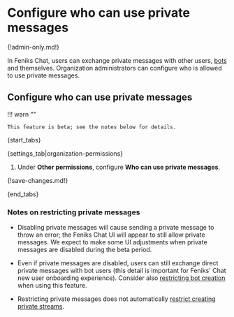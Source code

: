 # Configure who can use private messages

{!admin-only.md!}

In Feniks Chat, users can exchange private messages with other users,
[bots](/help/bots-and-integrations) and themselves. Organization
administrators can configure who is allowed to use private messages.

## Configure who can use private messages

!!! warn ""

    This feature is beta; see the notes below for details.

{start_tabs}

{settings_tab|organization-permissions}

1. Under **Other permissions**, configure **Who can use private messages**.

{!save-changes.md!}

{end_tabs}

### Notes on restricting private messages

* Disabling private messages will cause sending a private message to
throw an error; the Feniks Chat UI will appear to still allow private
messages. We expect to make some UI adjustments when private messages
are disabled during the beta period.

* Even if private messages are disabled, users can still exchange
direct private messages with bot users (this detail is important for
Feniks' Chat new user onboarding experience). Consider also [restricting
bot creation](/help/restrict-bot-creation) when using this feature.

* Restricting private messages does not automatically [restrict creating
private streams](/help/configure-who-can-create-streams).
